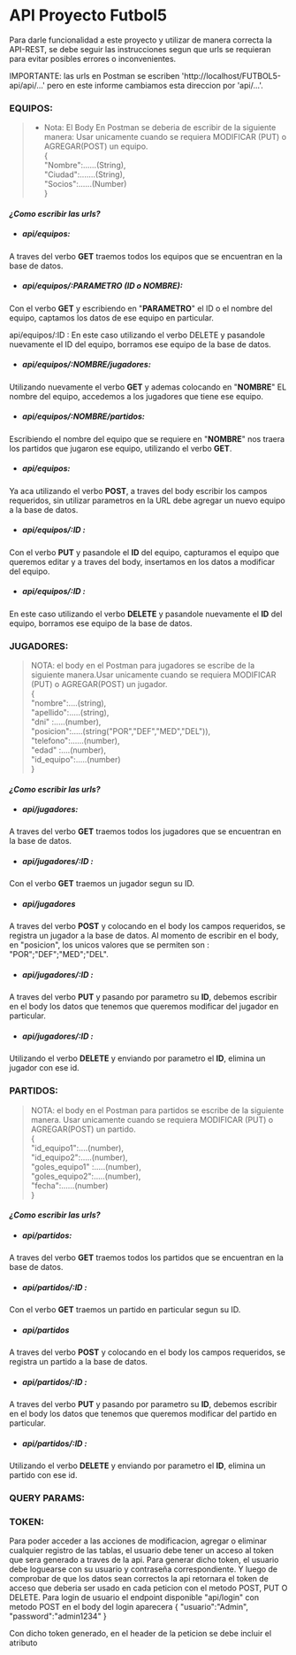 # API Proyecto Futbol5


Para darle funcionalidad a este proyecto y utilizar de manera correcta la API-REST, se debe seguir las instrucciones segun que urls se requieran para evitar posibles errores o inconvenientes.

IMPORTANTE: las urls en Postman se escriben 'http://localhost/FUTBOL5-api/api/...' pero en este informe cambiamos esta direccion por 'api/...'.

### EQUIPOS:
>* Nota: El Body En  Postman se deberia de escribir de la siguiente manera:
Usar unicamente cuando se requiera MODIFICAR (PUT) o AGREGAR(POST) un equipo.<br>
            { <br>
                "Nombre":......(String),<br>
                "Ciudad":.......(String),<br>
                "Socios":......(Number) <br>
            }


#### *¿Como escribir las urls?*

- ##### api/equipos:
A traves del verbo **GET** traemos todos los equipos que se encuentran en la base de datos.

- ##### api/equipos/:PARAMETRO (ID o NOMBRE):
Con el verbo **GET** y escribiendo en "**PARAMETRO**" el ID o el nombre del equipo, captamos los datos de ese equipo en particular.

api/equipos/:ID :
En este caso utilizando el verbo DELETE y pasandole nuevamente el ID del equipo, borramos ese equipo de la base de datos.

- ##### api/equipos/:NOMBRE/jugadores:
Utilizando nuevamente el verbo **GET** y ademas colocando en "**NOMBRE**" EL nombre del equipo, accedemos a los jugadores que tiene ese equipo.

- ##### api/equipos/:NOMBRE/partidos:
Escribiendo el nombre del equipo que se requiere en "**NOMBRE**" nos traera los partidos que jugaron ese equipo, utilizando el verbo **GET**.
 
- ##### api/equipos:
Ya aca utilizando el verbo **POST**, a traves del body escribir los campos requeridos, sin utilizar parametros en la URL debe agregar un nuevo equipo a la base de datos.

- ##### api/equipos/:ID :
Con el verbo **PUT** y pasandole el **ID** del equipo, capturamos el equipo que queremos editar y a traves del body, insertamos en los datos a modificar del equipo.

- ##### api/equipos/:ID :
En este caso utilizando el verbo **DELETE** y pasandole nuevamente el **ID** del equipo, borramos ese equipo de la base de datos.


### JUGADORES:
> NOTA: el body en el Postman para jugadores se escribe de la siguiente manera.Usar unicamente cuando se requiera MODIFICAR (PUT) o AGREGAR(POST) un jugador.<br>
{<br>
"nombre":....(string),<br>
"apellido":.....(string),<br>
"dni" :.....(number), <br>
"posicion":.....(string("POR","DEF","MED","DEL")),<br>
"telefono":......(number), <br>
"edad" :....(number), <br>
"id_equipo":.....(number) <br>
}

#### *¿Como escribir las urls?*

- ##### api/jugadores:
A traves del verbo **GET** traemos todos los jugadores que se encuentran en la base de datos.

- ##### api/jugadores/:ID :
Con el verbo **GET** traemos un jugador segun su ID.

- ##### api/jugadores
A traves del verbo **POST** y colocando en el body los campos requeridos, se registra un jugador a la base de datos.  Al momento de escribir en el body, en "posicion", los unicos valores que se permiten son : "POR";"DEF";"MED";"DEL".

- ##### api/jugadores/:ID :
A traves del verbo **PUT** y pasando por parametro su **ID**, debemos escribir en el body los datos que tenemos que queremos modificar del jugador en particular.

- ##### api/jugadores/:ID :
Utilizando el verbo **DELETE** y enviando por parametro el **ID**, elimina un jugador con ese id.


### PARTIDOS: 
> NOTA: el body en el Postman para partidos se escribe de la siguiente manera. Usar unicamente cuando se requiera MODIFICAR (PUT) o AGREGAR(POST) un partido.<br>
{<br>
"id_equipo1":....(number),<br>
"id_equipo2":.....(number),<br>
"goles_equipo1" :.....(number), <br>
"goles_equipo2":.....(number),<br>
"fecha":......(number)<br>
}

#### *¿Como escribir las urls?*

- ##### api/partidos:
A traves del verbo **GET** traemos todos los partidos que se encuentran en la base de datos.

- ##### api/partidos/:ID :
Con el verbo **GET** traemos un partido en particular segun su ID.

- ##### api/partidos
A traves del verbo **POST** y colocando en el body los campos requeridos, se registra un partido a la base de datos. 

- ##### api/partidos/:ID :
A traves del verbo **PUT** y pasando por parametro su **ID**, debemos escribir en el body los datos que tenemos que queremos modificar del partido en particular.

- ##### api/partidos/:ID :
Utilizando el verbo **DELETE** y enviando por parametro el **ID**, elimina un partido con ese id.


### QUERY PARAMS:


### TOKEN:
Para poder acceder a las acciones de modificacion, agregar o eliminar cualquier registro de las tablas, el usuario debe tener un acceso al token que sera generado a traves de la api.
Para generar dicho token, el usuario debe loguearse con su usuario y contraseña correspondiente. Y luego de comprobar de que los datos sean correctos la api retornara el token de acceso que deberia ser usado en cada peticion con el metodo POST, PUT O DELETE. Para login de usuario el endpoint disponible "api/login" con metodo POST en el body del login aparecera
{
    "usuario":"Admin",
    "password":"admin1234"
}

Con dicho token generado, en el header de la peticion se debe incluir el atributo 
